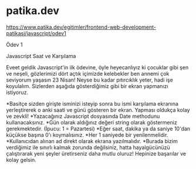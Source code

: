 # patika.dev

https://www.patika.dev/egitimler/frontend-web-development-patikasi/javascript/odev1


Ödev 1


  Javascript Saat ve Karşılama


Eveet geldik Javascript'in ilk ödevine, öyle heyecanlıyız ki çocuklar gibi şen ve neşeli, gözlerimizi dört açtık içimizde kelebekler ben annemi çok seviyorum yaşasın 23 Nisan! Neyse bu kadar pıtırcıklık yeter, hadi işe koyulalım. Sizlerden aşağıda gösterdiğimiz gibi bir ekran yapmanızı istiyoruz. 


*Basitçe sizden girişte isminizi isteyip sonra bu ismi karşılama ekranına yerleştirerek o anki saati ve günü gösteren bir ekran. Yapması oldukça kolay ve zevkli!
*Yazacağınız Javascript dosyasında Date methodunu kullanacaksınız. 
*Gün olarak aldığınız değeri string olarak göstermeniz gerekmektedir. (İpucu: 1 = Pazartesi)
*Eğer saat, dakika ya da saniye 10'dan küçükse başına 0'ı koymalısınız.
*Her 1 saniyede bir yenilenmelidir.
*Kullanıcıdan alınan ad direkt olarak ekrana yazılmalıdır.
*Burada bizim verdiğimiz ile sınırlı kalmak zorunda değilsiniz, hatta hayalgücünüzü çalıştırarak yeni şeyler üretirseniz daha mutlu oluruz!
  Hepinize başarılar ve kolay gelsin.

